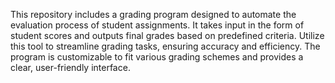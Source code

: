 This repository includes a grading program designed to automate the evaluation process of student assignments. It takes input in the form of student scores and outputs final grades based on predefined criteria.
Utilize this tool to streamline grading tasks, ensuring accuracy and efficiency. The program is customizable to fit various grading schemes and provides a clear, user-friendly interface.
